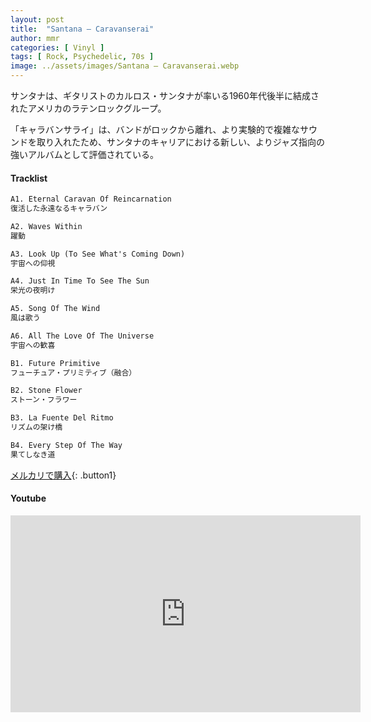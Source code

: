 ```yaml
---
layout: post
title:  "Santana – Caravanserai"
author: mmr
categories: [ Vinyl ]
tags: [ Rock, Psychedelic, 70s ]
image: ../assets/images/Santana – Caravanserai.webp
---
```


サンタナは、ギタリストのカルロス・サンタナが率いる1960年代後半に結成されたアメリカのラテンロックグループ。

「キャラバンサライ」は、バンドがロックから離れ、より実験的で複雑なサウンドを取り入れたため、サンタナのキャリアにおける新しい、よりジャズ指向の強いアルバムとして評価されている。

#### Tracklist
```md
A1. Eternal Caravan Of Reincarnation 
復活した永遠なるキャラバン

A2. Waves Within 
躍動

A3. Look Up (To See What's Coming Down) 
宇宙への仰視

A4. Just In Time To See The Sun 
栄光の夜明け

A5. Song Of The Wind 
風は歌う

A6. All The Love Of The Universe 
宇宙への歓喜

B1. Future Primitive 
フューチュア・プリミティブ（融合）

B2. Stone Flower
ストーン・フラワー

B3. La Fuente Del Ritmo
リズムの架け橋

B4. Every Step Of The Way
果てしなき道
```

[メルカリで購入](https://jp.mercari.com/item/m35734673859?afid=6142608987){: .button1}

#### Youtube 
<iframe width="560" height="315" src="https://www.youtube.com/embed/WIRBshlXUDk?si=HpExXCGVgtV0EoR1" title="YouTube video player" frameborder="0" allow="accelerometer; autoplay; clipboard-write; encrypted-media; gyroscope; picture-in-picture; web-share" referrerpolicy="strict-origin-when-cross-origin" allowfullscreen></iframe>